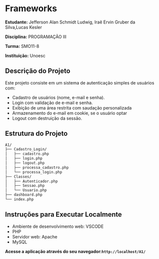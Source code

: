 # Frameworks

**Estudante:** Jefferson Alan Schmidt Ludwig, Iraê Ervin Gruber da Silva,Lucas Kesler

**Disciplina:** PROGRAMAÇÃO III

**Turma:** SMO11-8

**Instituição:** Unoesc

## Descrição do Projeto

Este projeto consiste em um sistema de autenticação simples de usuários com:

* Cadastro de usuários (nome, e-mail e senha).
* Login com validação de e-mail e senha.
* Exibição de uma área restrita com saudação personalizada
* Armazenamento do e-mail em cookie, se o usuário optar
* Logout com destruição da sessão.

## Estrutura do Projeto
```bash
A1/
├── Cadastro_Login/
│   ├── cadastro.php         
│   ├── login.php            
│   ├── logout.php           
│   ├── processa_cadastro.php 
│   └── processa_login.php    
├── Classes/
│   ├── Autenticador.php    
│   ├── Sessao.php          
│   └── Usuario.php         
├── dashboard.php          
└── index.php              
```
## Instruções para Executar Localmente

* Ambiente de desenvolvimento web: VSCODE
* PHP
* Servidor web: Apache
* MySQL

**Acesse a aplicação através do seu navegador:`http://localhost/A1/`**

